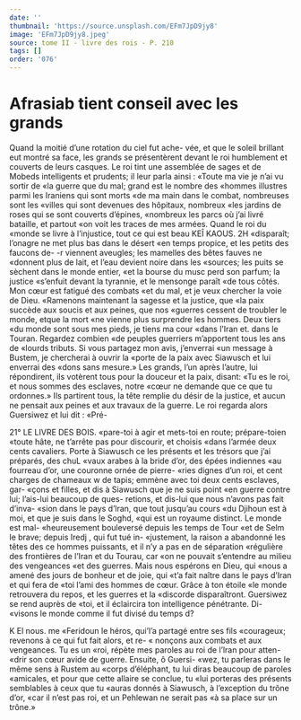 ```yaml
---
date: ''
thumbnail: 'https://source.unsplash.com/EFm7JpD9jy8'
image: 'EFm7JpD9jy8.jpeg'
source: tome II - livre des rois - P. 210
tags: []
order: '076'
---
```


# Afrasiab tient conseil avec les grands

Quand la moitié d’une rotation du ciel fut ache-
vée, et que le soleil brillant eut montré sa face, les grands se présentèrent devant le roi humblement et couverts de leurs casques. Le roi tint une assemblée de sages et de Mobeds intelligents et prudents; il leur parla ainsi : «Toute ma vie je n’ai vu sortir de
«la guerre que du mal; grand est le nombre des «hommes illustres parmi les Iraniens qui sont morts «de ma main dans le combat, nombreuses sont les «villes qui sont devenues des hôpitaux, nombreux «les jardins de roses qui se sont couverts d’épines, «nombreux les parcs où j’ai livré bataille, et partout
«on voit les traces de mes armées. Quand le roi du «monde se livre à l’injustice, tout ce qui est beau
KEÎ KAOUS. 2H «disparaît; l’onagre ne met plus bas dans le désert
«en temps propice, et les petits des faucons de- -r viennent aveugles; les mamelles des bêtes fauves ne «donnent plus de lait, et l’eau devient noire dans les «sources; les puits se sèchent dans le monde entier, «et la bourse du musc perd son parfum; la justice «s’enfuit devant la tyrannie, et le mensonge paraît
«de tous côtés. Mon cœur est fatigué des combats
«et du mal, et je veux chercher la voie de Dieu. «Ramenons maintenant la sagesse et la justice, que «la paix succède aux soucis et aux peines, que nos «guerres cessent de troubler le monde, etque la mort «ne vienne plus surprendre les hommes. Deux tiers «du monde sont sous mes pieds, je tiens ma cour «dans l’Iran et. dans le Touran. Regardez combien «de peuples guerriers m’apportent tous les ans de «lourds tributs. Si vous partagez mon avis, j’enverrai «un message à Bustem, je chercherai à ouvrir la «porte de la paix avec Siawusch et lui enverrai des «dons sans mesure.»
Les grands, l’un après l’autre, lui répondirent,
ils votèrent tous pour la douceur et la paix, disant: «Tu es le roi, et nous sommes des esclaves, notre «cœur ne demande que ce que tu ordonnes.» Ils partirent tous, la tête remplie du désir de la justice,
et aucun ne pensait aux peines et aux travaux de la guerre.
Le roi regarda alors Guersiwez et lui dit : «Pré-

21° LE LIVRE DES BOIS.
«pare-toi à agir et mets-toi en route; prépare-toien «toute hâte, ne t’arrête pas pour discourir, et choisis
«dans l’armée deux cents cavaliers. Porte à Siawusch
ce les présents et les trésors que j’ai préparés, des chuL
«vaux arabes à la bride d’or, des épées indiennes
«au fourreau d’or, une couronne ornée de pierre-
«ries dignes d’un roi, et cent charges de chameaux
w de tapis; emmène avec toi deux cents esclaves, gar-
«çons et filles, et dis à Siawusch que je ne suis point «en guerre contre lui; l’ais-lui beaucoup de ques- retions, et dis-lui que nous n’avons pas fait d’inva- «sion dans le pays d’lran, que tout jusqu’au cours
«du Djihoun est à moi, et que je suis dans le Soghd, «qui est un royaume distinct. Le monde est mal-
«heureusement bouleversé depuis les temps de Tour «et de Selm le brave; depuis Iredj , qui fut tué in- «justement, la raison a abandonné les têtes des ce hommes puissants, et il n’y a pas en de séparation «régulière des frontières de l’Iran et du Tourau, car
«on ne pouvait s’entendre au milieu des vengeances «et des guerres. Mais nous espérons en Dieu, qui «nous a amené des jours de bonheur et de joie, qui «t’a fait naître dans le pays d’Iran et qui fera de
«toi l’ami des hommes de cœur. Grâce à ton étoile
«le monde retrouvera du repos, et les guerres et la «discorde disparaîtront. Guersiwez se rend auprès de «toi, et il éclaircira ton intelligence pénétrante. Di- «visons le monde comme il fut divisé du temps d?

K El nous. me «Feridoun le héros, qui’l’a partagé entre ses fils
«courageux; revenons à ce qui fut fait alors, et re- « nonçons aux combats et aux vengeances. Tu es un «roi, répète mes paroles au roi de l’lran pour atten-
«drir son cœur avide de guerre. Ensuite, ô Guersi- «wez, tu parleras dans le même sens à Rustem au «corps d’éléphant, tu lui diras beaucoup de paroles «amicales, et pour que cette allaire se conclue, tu «lui porteras des présents semblables à ceux que tu «auras donnés à Siawusch, à l’exception du trône d’or,
«car il n’est pas roi, et un Pehlewan ne serait pas «à sa place sur un trône.»
